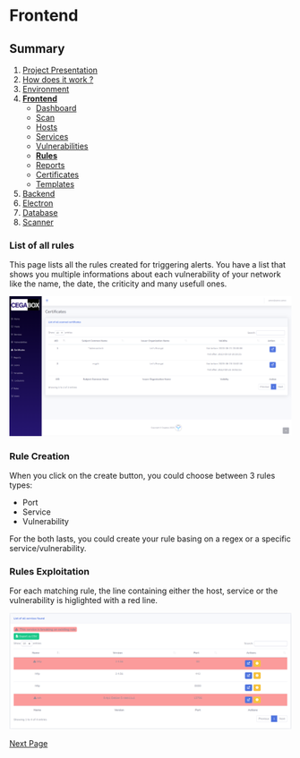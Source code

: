 # Frontend

## Summary

1. [Project Presentation](project.html)
2. [How does it work ?](working.html)
3. [Environment](env.html)
4. [**Frontend**](front.html)
   * [Dashboard](front.html)
   * [Scan](scan.html)
   * [Hosts](hosts.html)
   * [Services](services.html)
   * [Vulnerabilities](vulnerabilities.html)
   * [**Rules**](rules.html)
   * [Reports](reports.html)
   * [Certificates](certificates.html)
   * [Templates](templates.html)
5. [Backend](back.html)
6. [Electron](electron.html)
7. [Database](database.html)
8. [Scanner](scanner.html)

### List of all rules

This page lists all the rules created for triggering alerts. You have a list that shows you multiple informations about each vulnerability of your network like the name, the date, the criticity and many usefull ones.

![Cegabox Rules](./img/cegabox-rules.png)

### Rule Creation

When you click on the create button, you could choose between 3 rules types:

* Port
* Service
* Vulnerability

For the both lasts, you could create your rule basing on a regex or a specific service/vulnerability.

### Rules Exploitation

For each matching rule, the line containing either the host, service or the vulnerability is higlighted with a red line.

![Cegabox Matching Rules](./img/cegabox-matching-rules.png)

[Next Page](reports.html)
